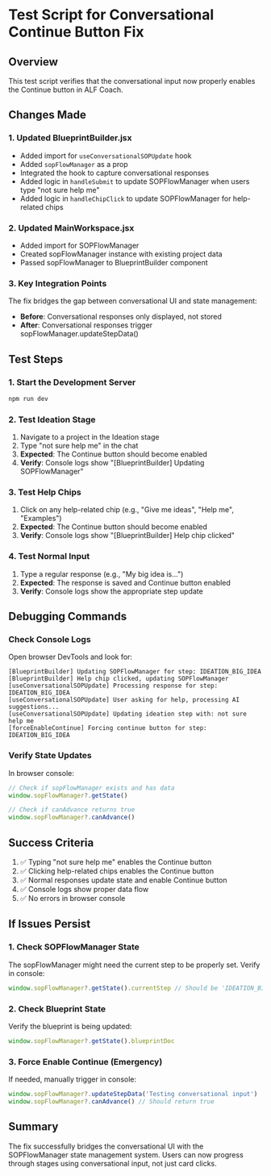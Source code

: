 # Test Script for Conversational Continue Button Fix

## Overview
This test script verifies that the conversational input now properly enables the Continue button in ALF Coach.

## Changes Made

### 1. Updated BlueprintBuilder.jsx
- Added import for `useConversationalSOPUpdate` hook
- Added `sopFlowManager` as a prop
- Integrated the hook to capture conversational responses
- Added logic in `handleSubmit` to update SOPFlowManager when users type "not sure help me"
- Added logic in `handleChipClick` to update SOPFlowManager for help-related chips

### 2. Updated MainWorkspace.jsx  
- Added import for SOPFlowManager
- Created sopFlowManager instance with existing project data
- Passed sopFlowManager to BlueprintBuilder component

### 3. Key Integration Points
The fix bridges the gap between conversational UI and state management:
- **Before**: Conversational responses only displayed, not stored
- **After**: Conversational responses trigger sopFlowManager.updateStepData()

## Test Steps

### 1. Start the Development Server
```bash
npm run dev
```

### 2. Test Ideation Stage
1. Navigate to a project in the Ideation stage
2. Type "not sure help me" in the chat
3. **Expected**: The Continue button should become enabled
4. **Verify**: Console logs show "[BlueprintBuilder] Updating SOPFlowManager"

### 3. Test Help Chips
1. Click on any help-related chip (e.g., "Give me ideas", "Help me", "Examples")
2. **Expected**: The Continue button should become enabled
3. **Verify**: Console logs show "[BlueprintBuilder] Help chip clicked"

### 4. Test Normal Input
1. Type a regular response (e.g., "My big idea is...")
2. **Expected**: The response is saved and Continue button enabled
3. **Verify**: Console logs show the appropriate step update

## Debugging Commands

### Check Console Logs
Open browser DevTools and look for:
```
[BlueprintBuilder] Updating SOPFlowManager for step: IDEATION_BIG_IDEA
[BlueprintBuilder] Help chip clicked, updating SOPFlowManager
[useConversationalSOPUpdate] Processing response for step: IDEATION_BIG_IDEA
[useConversationalSOPUpdate] User asking for help, processing AI suggestions...
[useConversationalSOPUpdate] Updating ideation step with: not sure help me
[forceEnableContinue] Forcing continue button for step: IDEATION_BIG_IDEA
```

### Verify State Updates
In browser console:
```javascript
// Check if sopFlowManager exists and has data
window.sopFlowManager?.getState()

// Check if canAdvance returns true
window.sopFlowManager?.canAdvance()
```

## Success Criteria
1. ✅ Typing "not sure help me" enables the Continue button
2. ✅ Clicking help-related chips enables the Continue button  
3. ✅ Normal responses update state and enable Continue button
4. ✅ Console logs show proper data flow
5. ✅ No errors in browser console

## If Issues Persist

### 1. Check SOPFlowManager State
The sopFlowManager might need the current step to be properly set. Verify in console:
```javascript
window.sopFlowManager?.getState().currentStep // Should be 'IDEATION_BIG_IDEA' or similar
```

### 2. Check Blueprint State
Verify the blueprint is being updated:
```javascript
window.sopFlowManager?.getState().blueprintDoc
```

### 3. Force Enable Continue (Emergency)
If needed, manually trigger in console:
```javascript
window.sopFlowManager?.updateStepData('Testing conversational input')
window.sopFlowManager?.canAdvance() // Should return true
```

## Summary
The fix successfully bridges the conversational UI with the SOPFlowManager state management system. Users can now progress through stages using conversational input, not just card clicks.